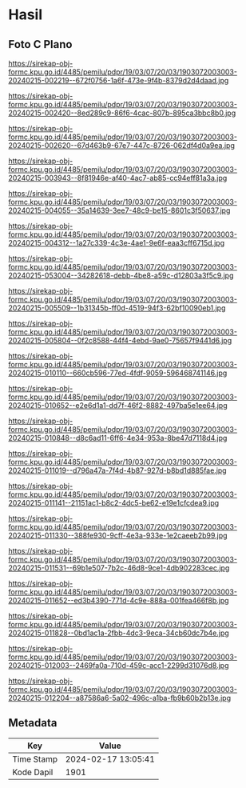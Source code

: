 # Hasil

## Foto C Plano

https://sirekap-obj-formc.kpu.go.id/4485/pemilu/pdpr/19/03/07/20/03/1903072003003-20240215-002219--672f0756-1a6f-473e-9f4b-8379d2d4daad.jpg

https://sirekap-obj-formc.kpu.go.id/4485/pemilu/pdpr/19/03/07/20/03/1903072003003-20240215-002420--8ed289c9-86f6-4cac-807b-895ca3bbc8b0.jpg

https://sirekap-obj-formc.kpu.go.id/4485/pemilu/pdpr/19/03/07/20/03/1903072003003-20240215-002620--67d463b9-67e7-447c-8726-062df4d0a9ea.jpg

https://sirekap-obj-formc.kpu.go.id/4485/pemilu/pdpr/19/03/07/20/03/1903072003003-20240215-003943--8f81946e-af40-4ac7-ab85-cc94eff81a3a.jpg

https://sirekap-obj-formc.kpu.go.id/4485/pemilu/pdpr/19/03/07/20/03/1903072003003-20240215-004055--35a14639-3ee7-48c9-be15-8601c3f50637.jpg

https://sirekap-obj-formc.kpu.go.id/4485/pemilu/pdpr/19/03/07/20/03/1903072003003-20240215-004312--1a27c339-4c3e-4ae1-9e6f-eaa3cff6715d.jpg

https://sirekap-obj-formc.kpu.go.id/4485/pemilu/pdpr/19/03/07/20/03/1903072003003-20240215-053004--34282618-debb-4be8-a59c-d12803a3f5c9.jpg

https://sirekap-obj-formc.kpu.go.id/4485/pemilu/pdpr/19/03/07/20/03/1903072003003-20240215-005509--1b31345b-ff0d-4519-94f3-62bf10090eb1.jpg

https://sirekap-obj-formc.kpu.go.id/4485/pemilu/pdpr/19/03/07/20/03/1903072003003-20240215-005804--0f2c8588-44f4-4ebd-9ae0-75657f9441d6.jpg

https://sirekap-obj-formc.kpu.go.id/4485/pemilu/pdpr/19/03/07/20/03/1903072003003-20240215-010110--660cb596-77ed-4fdf-9059-596468741146.jpg

https://sirekap-obj-formc.kpu.go.id/4485/pemilu/pdpr/19/03/07/20/03/1903072003003-20240215-010652--e2e6d1a1-dd7f-46f2-8882-497ba5e1ee64.jpg

https://sirekap-obj-formc.kpu.go.id/4485/pemilu/pdpr/19/03/07/20/03/1903072003003-20240215-010848--d8c6ad11-6ff6-4e34-953a-8be47d7118d4.jpg

https://sirekap-obj-formc.kpu.go.id/4485/pemilu/pdpr/19/03/07/20/03/1903072003003-20240215-011019--d796a47a-7f4d-4b87-927d-b8bd1d885fae.jpg

https://sirekap-obj-formc.kpu.go.id/4485/pemilu/pdpr/19/03/07/20/03/1903072003003-20240215-011141--21151ac1-b8c2-4dc5-be62-e19e1cfcdea9.jpg

https://sirekap-obj-formc.kpu.go.id/4485/pemilu/pdpr/19/03/07/20/03/1903072003003-20240215-011330--388fe930-9cff-4e3a-933e-1e2caeeb2b99.jpg

https://sirekap-obj-formc.kpu.go.id/4485/pemilu/pdpr/19/03/07/20/03/1903072003003-20240215-011531--69b1e507-7b2c-46d8-9ce1-4db902283cec.jpg

https://sirekap-obj-formc.kpu.go.id/4485/pemilu/pdpr/19/03/07/20/03/1903072003003-20240215-011652--ed3b4390-771d-4c9e-888a-001fea466f8b.jpg

https://sirekap-obj-formc.kpu.go.id/4485/pemilu/pdpr/19/03/07/20/03/1903072003003-20240215-011828--0bd1ac1a-2fbb-4dc3-9eca-34cb60dc7b4e.jpg

https://sirekap-obj-formc.kpu.go.id/4485/pemilu/pdpr/19/03/07/20/03/1903072003003-20240215-012003--2469fa0a-710d-459c-acc1-2299d31076d8.jpg

https://sirekap-obj-formc.kpu.go.id/4485/pemilu/pdpr/19/03/07/20/03/1903072003003-20240215-012204--a87586a6-5a02-496c-a1ba-fb9b60b2b13e.jpg


## Metadata

| Key        | Value               |
| ---------- | ------------------- |
| Time Stamp | 2024-02-17 13:05:41 |
| Kode Dapil | 1901                |



